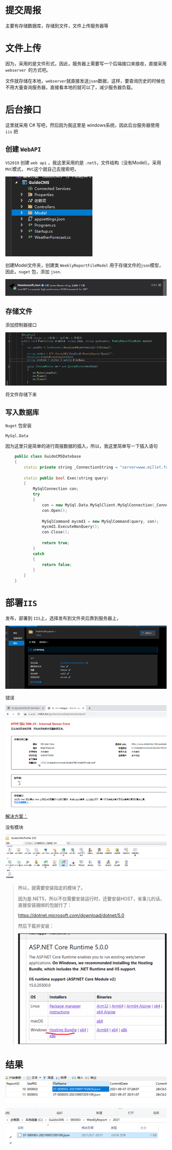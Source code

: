 # 提交周报

主要有存储数据库，存储到文件，文件上传服务器等



# 文件上传

因为，采用的是文件形式，因此，服务器上需要写一个后端接口来接收，直接采用  `webserver `的方式吧。

文件就存储在本地，`webserver`就直接发送`json`数据，这样，要查询历史的时候也不用大量查询服务器，直接看本地的就可以了，减少服务器负载。



# 后台接口

这里就采用 C# 写吧，然后因为我这里是 windows系统，因此后台服务器使用 `iis` 把

## 创建 `WebAPI`

`VS2019` 创建 `web api` ，我这里采用的是 `.net5`，文件结构（没有Model）。采用`MVC`模式， `MVC`这个就自己去搜索吧，

![1630979076649](images/1630979076649.png)

创建Model文件夹，创建类 `WeeklyReportFileModel` 用于存储文件的`json`模型，因此，`nuget` 包，添加 `json`.

![1630979222235](images/1630979222235.png)

## 存储文件

添加控制器接口

![image-20210907185556437](images/image-20210907185556437.png)

将文件存储下来

## 写入数据库

`Nuget` 包安装

~~~shell
MySql.Data
~~~

因为这里只是简单的进行周报数据的插入，所以，我这里简单写一下插入语句

~~~c++
    public class GuidoCMSDatebase
    {
        static private string _ConnectionString = "server=www.millet.fun;User Id=guido;password=123456;Database=GuidoCMS";

        static public bool Exec(string query)
        {
            MySqlConnection con;
            try
            { 
                con = new MySql.Data.MySqlClient.MySqlConnection(_ConnectionString);
                con.Open();

                MySqlCommand mycmd1 = new MySqlCommand(query, con);
                mycmd1.ExecuteNonQuery();
                con.Close();

                return true;
            }
            catch
            {
                return false;
            }
        }
    }
~~~



# 部署`IIS `

发布，部署到 `IIS`上，选择发布到文件夹后靠到服务器上，

![image-20210907193714661](images/image-20210907193714661.png)

错误

![image-20210907195554606](images/image-20210907195554606.png)

[解决方案：](https://blog.csdn.net/weixin_39680380/article/details/111253649)

没有模块

![image-20210907201204955](images/image-20210907201204955.png)

> 所以，就需要安装指定的模块了。
>
> 因为是.NET5，所以不仅需要安装运行时，还要安装HOST，省事儿的话，直接安装捆绑的包就行了：
>
> https://dotnet.microsoft.com/download/dotnet/5.0
>
> 然后下载并安装：
>
> ![image-20210907201327046](images/image-20210907201327046.png)

# 结果

![image-20210907205251815](images/image-20210907205251815.png)

![image-20210907205304517](images/image-20210907205304517.png)

